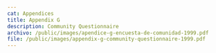 ```yaml
---
cat: Appendices
title: Appendix G
description: Community Questionnaire
archivo: /public/images/apendice-g-encuesta-de-comunidad-1999.pdf
file: /public/images/appendix-g-community-questionnaire-1999.pdf
---
```

